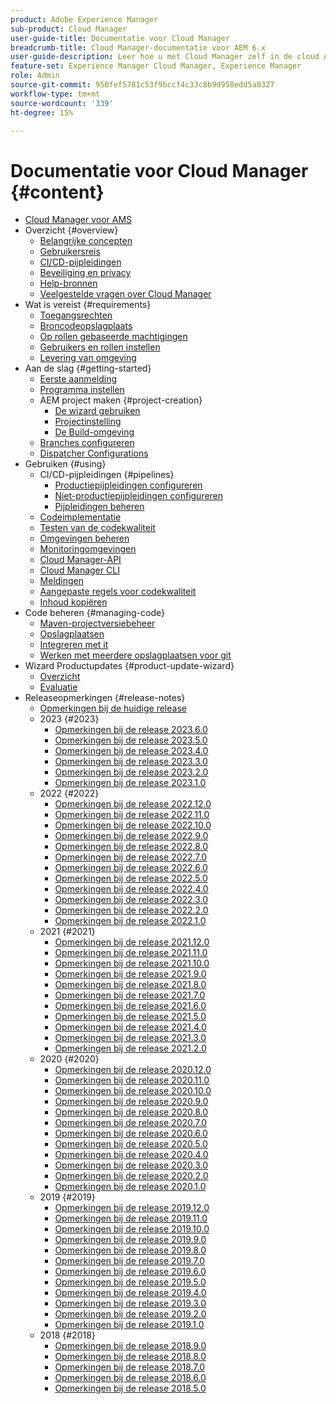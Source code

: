 ```yaml
---
product: Adobe Experience Manager
sub-product: Cloud Manager
user-guide-title: Documentatie voor Cloud Manager
breadcrumb-title: Cloud Manager-documentatie voor AEM 6.x
user-guide-description: Leer hoe u met Cloud Manager zelf in de cloud Adobe Experience Manager voor AMS kunt beheren.
feature-set: Experience Manager Cloud Manager, Experience Manager
role: Admin
source-git-commit: 950fef5781c53f9bccf4c33c8b9d958edd5a0327
workflow-type: tm+mt
source-wordcount: '339'
ht-degree: 15%

---
```



# Documentatie voor Cloud Manager {#content}

+ [Cloud Manager voor AMS](/help/introduction.md)
+ Overzicht {#overview}
   + [Belangrijke concepten](/help/overview/key-concepts.md)
   + [Gebruikersreis](/help/overview/user-journey.md)
   + [CI/CD-pijpleidingen](/help/overview/ci-cd-pipelines.md)
   + [Beveiliging en privacy](/help/overview/security-and-privacy.md)
   + [Help-bronnen](/help/overview/help-resources.md)
   + [Veelgestelde vragen over Cloud Manager](/help/overview/faqs.md)
+ Wat is vereist {#requirements}
   + [Toegangsrechten](/help/requirements/access-rights.md)
   + [Broncodeopslagplaats](/help/requirements/source-code-repository.md)
   + [Op rollen gebaseerde machtigingen](/help/requirements/role-based-permissions.md)
   + [Gebruikers en rollen instellen](/help/requirements/users-and-roles.md)
   + [Levering van omgeving](/help/requirements/environment-provisioning.md)
+ Aan de slag {#getting-started}
   + [Eerste aanmelding](/help/getting-started/first-time-login.md)
   + [Programma instellen](/help/getting-started/program-setup.md)
   + AEM project maken {#project-creation}
      + [De wizard gebruiken](/help/getting-started/using-the-wizard.md)
      + [Projectinstelling](/help/getting-started/project-setup.md)
      + [De Build-omgeving](/help/getting-started/build-environment.md)
   + [Branches configureren](/help/getting-started/configuring-branches.md)
   + [Dispatcher Configurations](/help/getting-started/dispatcher-configurations.md)
+ Gebruiken {#using}
   + CI/CD-pijpleidingen {#pipelines}
      + [Productiepijpleidingen configureren](/help/using/production-pipelines.md)
      + [Niet-productiepijpleidingen configureren](/help/using/non-production-pipelines.md)
      + [Pijpleidingen beheren](/help/using/managing-pipelines.md)
   + [Codeimplementatie](/help/using/code-deployment.md)
   + [Testen van de codekwaliteit](/help/using/code-quality-testing.md)
   + [Omgevingen beheren](/help/using/managing-environments.md)
   + [Monitoringomgevingen](/help/using/monitoring-environments.md)
   + [Cloud Manager-API](https://developer.adobe.com/experience-cloud/cloud-manager/reference/api/)
   + [Cloud Manager CLI](https://github.com/adobe/aio-cli-plugin-cloudmanager/blob/main/README.md)
   + [Meldingen](/help/using/notifications.md)
   + [Aangepaste regels voor codekwaliteit](/help/using/custom-code-quality-rules.md)
   + [Inhoud kopiëren](/help/using/content-copy.md)
+ Code beheren {#managing-code}
   + [Maven-projectversiebeheer](/help/managing-code/maven-project-version.md)
   + [Opslagplaatsen](/help/managing-code/repositories.md)
   + [Integreren met it](/help/managing-code/git-integration.md)
   + [Werken met meerdere opslagplaatsen voor git](/help/managing-code/multiple-git-repos.md)
+ Wizard Productupdates {#product-update-wizard}
   + [Overzicht](/help/product-update-wizard/overview.md)
   + [Evaluatie](/help/product-update-wizard/evaluation.md)
+ Releaseopmerkingen {#release-notes}
   + [Opmerkingen bij de huidige release](/help/release-notes/current.md)
   + 2023 {#2023}
      + [Opmerkingen bij de release 2023.6.0](/help/release-notes/2023/2023-6-0.md)
      + [Opmerkingen bij de release 2023.5.0](/help/release-notes/2023/2023-5-0.md)
      + [Opmerkingen bij de release 2023.4.0](/help/release-notes/2023/2023-4-0.md)
      + [Opmerkingen bij de release 2023.3.0](/help/release-notes/2023/2023-3-0.md)
      + [Opmerkingen bij de release 2023.2.0](/help/release-notes/2023/2023-2-0.md)
      + [Opmerkingen bij de release 2023.1.0](/help/release-notes/2023/2023-1-0.md)
   + 2022 {#2022}
      + [Opmerkingen bij de release 2022.12.0](/help/release-notes/2022/2022-12-0.md)
      + [Opmerkingen bij de release 2022.11.0](/help/release-notes/2022/2022-11-0.md)
      + [Opmerkingen bij de release 2022.10.0](/help/release-notes/2022/2022-10-0.md)
      + [Opmerkingen bij de release 2022.9.0](/help/release-notes/2022/2022-9-0.md)
      + [Opmerkingen bij de release 2022.8.0](/help/release-notes/2022/2022-8-0.md)
      + [Opmerkingen bij de release 2022.7.0](/help/release-notes/2022/2022-7-0.md)
      + [Opmerkingen bij de release 2022.6.0](/help/release-notes/2022/2022-6-0.md)
      + [Opmerkingen bij de release 2022.5.0](/help/release-notes/2022/2022-5-0.md)
      + [Opmerkingen bij de release 2022.4.0](/help/release-notes/2022/2022-4-0.md)
      + [Opmerkingen bij de release 2022.3.0](/help/release-notes/2022/2022-3-0.md)
      + [Opmerkingen bij de release 2022.2.0](/help/release-notes/2022/2022-2-0.md)
      + [Opmerkingen bij de release 2022.1.0](/help/release-notes/2022/2022-1-0.md)
   + 2021 {#2021}
      + [Opmerkingen bij de release 2021.12.0](/help/release-notes/2021/2021-12-0.md)
      + [Opmerkingen bij de release 2021.11.0](/help/release-notes/2021/2021-11-0.md)
      + [Opmerkingen bij de release 2021.10.0](/help/release-notes/2021/2021-10-0.md)
      + [Opmerkingen bij de release 2021.9.0](/help/release-notes/2021/2021-9-0.md)
      + [Opmerkingen bij de release 2021.8.0](/help/release-notes/2021/2021-8-0.md)
      + [Opmerkingen bij de release 2021.7.0](/help/release-notes/2021/2021-7-0.md)
      + [Opmerkingen bij de release 2021.6.0](/help/release-notes/2021/2021-6-0.md)
      + [Opmerkingen bij de release 2021.5.0](/help/release-notes/2021/2021-5-0.md)
      + [Opmerkingen bij de release 2021.4.0](/help/release-notes/2021/2021-4-0.md)
      + [Opmerkingen bij de release 2021.3.0](/help/release-notes/2021/2021-3-0.md)
      + [Opmerkingen bij de release 2021.2.0](/help/release-notes/2021/2021-2-0.md)
   + 2020 {#2020}
      + [Opmerkingen bij de release 2020.12.0](/help/release-notes/2020/2020-12-0.md)
      + [Opmerkingen bij de release 2020.11.0](/help/release-notes/2020/2020-11-0.md)
      + [Opmerkingen bij de release 2020.10.0](/help/release-notes/2020/2020-10-0.md)
      + [Opmerkingen bij de release 2020.9.0](/help/release-notes/2020/2020-9-0.md)
      + [Opmerkingen bij de release 2020.8.0](/help/release-notes/2020/2020-8-0.md)
      + [Opmerkingen bij de release 2020.7.0](/help/release-notes/2020/2020-7-0.md)
      + [Opmerkingen bij de release 2020.6.0](/help/release-notes/2020/2020-6-0.md)
      + [Opmerkingen bij de release 2020.5.0](/help/release-notes/2020/2020-5-0.md)
      + [Opmerkingen bij de release 2020.4.0](/help/release-notes/2020/2020-4-0.md)
      + [Opmerkingen bij de release 2020.3.0](/help/release-notes/2020/2020-3-0.md)
      + [Opmerkingen bij de release 2020.2.0](/help/release-notes/2020/2020-2-0.md)
      + [Opmerkingen bij de release 2020.1.0](/help/release-notes/2020/2020-1-0.md)
   + 2019 {#2019}
      + [Opmerkingen bij de release 2019.12.0](/help/release-notes/2019/2019-12-0.md)
      + [Opmerkingen bij de release 2019.11.0](/help/release-notes/2019/2019-11-0.md)
      + [Opmerkingen bij de release 2019.10.0](/help/release-notes/2019/2019-10-0.md)
      + [Opmerkingen bij de release 2019.9.0](/help/release-notes/2019/2019-9-0.md)
      + [Opmerkingen bij de release 2019.8.0](/help/release-notes/2019/2019-8-0.md)
      + [Opmerkingen bij de release 2019.7.0](/help/release-notes/2019/2019-7-0.md)
      + [Opmerkingen bij de release 2019.6.0](/help/release-notes/2019/2019-6-0.md)
      + [Opmerkingen bij de release 2019.5.0](/help/release-notes/2019/2019-5-0.md)
      + [Opmerkingen bij de release 2019.4.0](/help/release-notes/2019/2019-4-0.md)
      + [Opmerkingen bij de release 2019.3.0](/help/release-notes/2019/2019-3-0.md)
      + [Opmerkingen bij de release 2019.2.0](/help/release-notes/2019/2019-2-0.md)
      + [Opmerkingen bij de release 2019.1.0](/help/release-notes/2019/2019-1-0.md)
   + 2018 {#2018}
      + [Opmerkingen bij de release 2018.9.0](/help/release-notes/2018/2018-9-0.md)
      + [Opmerkingen bij de release 2018.8.0](/help/release-notes/2018/2018-8-0.md)
      + [Opmerkingen bij de release 2018.7.0](/help/release-notes/2018/2018-7-0.md)
      + [Opmerkingen bij de release 2018.6.0](/help/release-notes/2018/2018-6-0.md)
      + [Opmerkingen bij de release 2018.5.0](/help/release-notes/2018/2018-5-0.md)

